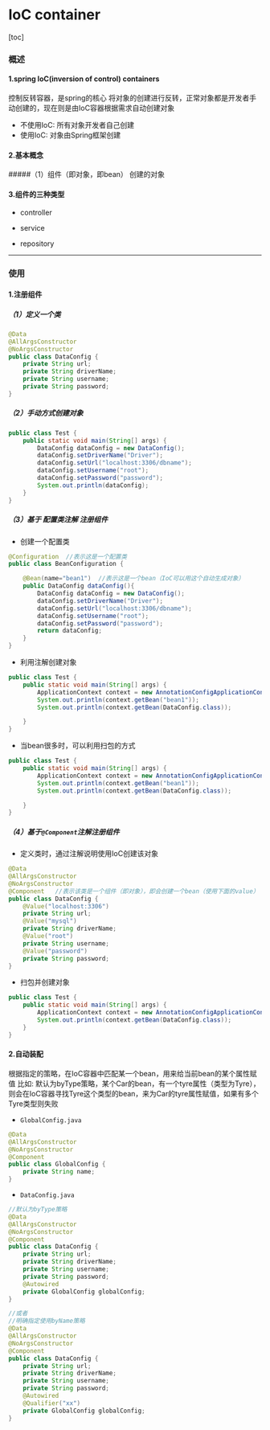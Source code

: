 # IoC container

[toc]

### 概述

#### 1.spring IoC(inversion of control) containers
控制反转容器，是spring的核心
将对象的创建进行反转，正常对象都是开发者手动创建的，现在则是由IoC容器根据需求自动创建对象
* 不使用IoC: 所有对象开发者自己创建
* 使用IoC: 对象由Spring框架创建

#### 2.基本概念

#####（1）组件（即对象，即bean）
创建的对象

#### 3.组件的三种类型

* controller

* service
* repository

***

### 使用

#### 1.注册组件

##### （1）定义一个类
```java
@Data
@AllArgsConstructor
@NoArgsConstructor
public class DataConfig {
    private String url;
    private String driverName;
    private String username;
    private String password;
}
```

##### （2）手动方式创建对象
```java
public class Test {
    public static void main(String[] args) {
        DataConfig dataConfig = new DataConfig();
        dataConfig.setDriverName("Driver");
        dataConfig.setUrl("localhost:3306/dbname");
        dataConfig.setUsername("root");
        dataConfig.setPassword("password");
        System.out.println(dataConfig);
    }
}

```

##### （3）基于 配置类注解 注册组件

* 创建一个配置类

```java
@Configuration  //表示这是一个配置类
public class BeanConfiguration {

    @Bean(name="bean1")  //表示这是一个bean（IoC可以用这个自动生成对象）
    public DataConfig dataConfig(){
        DataConfig dataConfig = new DataConfig();
        dataConfig.setDriverName("Driver");
        dataConfig.setUrl("localhost:3306/dbname");
        dataConfig.setUsername("root");
        dataConfig.setPassword("password");
        return dataConfig;
    }
}
```

* 利用注解创建对象
```java
public class Test {
    public static void main(String[] args) {
        ApplicationContext context = new AnnotationConfigApplicationContext(BeanConfiguration.class);
        System.out.println(context.getBean("bean1"));
        System.out.println(context.getBean(DataConfig.class));

    }
}
```

* 当bean很多时，可以利用扫包的方式
```java
public class Test {
    public static void main(String[] args) {
        ApplicationContext context = new AnnotationConfigApplicationContext("com.example");
        System.out.println(context.getBean("bean1"));
        System.out.println(context.getBean(DataConfig.class));

    }
}
```

##### （4）基于`@Component`注解注册组件

* 定义类时，通过注解说明使用IoC创建该对象
```java
@Data
@AllArgsConstructor
@NoArgsConstructor
@Component   //表示该类是一个组件（即对象），即会创建一个bean（使用下面的value）
public class DataConfig {
    @Value("localhost:3306")
    private String url;
    @Value("mysql")
    private String driverName;
    @Value("root")
    private String username;
    @Value("password")
    private String password;
}
```

* 扫包并创建对象
```java
public class Test {
    public static void main(String[] args) {
        ApplicationContext context = new AnnotationConfigApplicationContext("com.example");
        System.out.println(context.getBean(DataConfig.class));
    }
}

```

#### 2.自动装配
根据指定的策略，在IoC容器中匹配某一个bean，用来给当前bean的某个属性赋值
比如: 默认为byType策略，某个Car的bean，有一个tyre属性（类型为Tyre），则会在IoC容器寻找Tyre这个类型的bean，来为Car的tyre属性赋值，如果有多个Tyre类型则失败

* `GlobalConfig.java`
```java
@Data
@AllArgsConstructor
@NoArgsConstructor
@Component
public class GlobalConfig {
    private String name;
}
```
* `DataConfig.java`
```java
//默认为byType策略
@Data
@AllArgsConstructor
@NoArgsConstructor
@Component
public class DataConfig {
    private String url;
    private String driverName;
    private String username;
    private String password;
    @Autowired
    private GlobalConfig globalConfig;
}

//或者
//明确指定使用byName策略
@Data
@AllArgsConstructor
@NoArgsConstructor
@Component
public class DataConfig {
    private String url;
    private String driverName;
    private String username;
    private String password;
    @Autowired
    @Qualifier("xx")
    private GlobalConfig globalConfig;
}
```
